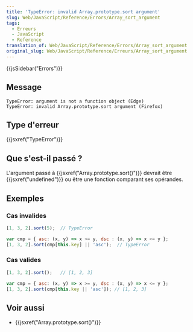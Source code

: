 ```yaml
---
title: 'TypeError: invalid Array.prototype.sort argument'
slug: Web/JavaScript/Reference/Errors/Array_sort_argument
tags:
  - Erreurs
  - JavaScript
  - Reference
translation_of: Web/JavaScript/Reference/Errors/Array_sort_argument
original_slug: Web/JavaScript/Reference/Erreurs/Array_sort_argument
---
```

{{jsSidebar("Errors")}}

## Message

    TypeError: argument is not a function object (Edge)
    TypeError: invalid Array.prototype.sort argument (Firefox)

## Type d'erreur

{{jsxref("TypeError")}}

## Que s'est-il passé ?

L'argument passé à {{jsxref("Array.prototype.sort()")}} devrait être {{jsxref("undefined")}} ou être une fonction comparant ses opérandes.

## Exemples

### Cas invalides

```js example-bad
[1, 3, 2].sort(5);  // TypeError

var cmp = { asc: (x, y) => x >= y, dsc : (x, y) => x <= y };
[1, 3, 2].sort(cmp[this.key] || 'asc');  // TypeError
```

### Cas valides

```js example-good
[1, 3, 2].sort();   // [1, 2, 3]

var cmp = { asc: (x, y) => x >= y, dsc : (x, y) => x <= y };
[1, 3, 2].sort(cmp[this.key || 'asc']); // [1, 2, 3]
```

## Voir aussi

- {{jsxref("Array.prototype.sort()")}}
